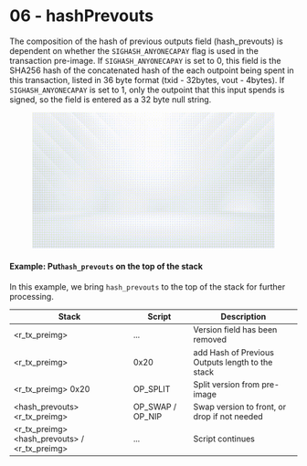 # 06 - hashPrevouts

The composition of the hash of previous outputs field (hash\_prevouts) is dependent on whether the `SIGHASH_ANYONECAPAY` flag is used in the transaction pre-image. If `SIGHASH_ANYONECAPAY` is set to 0, this field is the SHA256 hash of the concatenated hash of the each outpoint being spent in this transaction, listed in 36 byte format (txid - 32bytes, vout - 4bytes). If `SIGHASH_ANYONECAPAY` is set to 1, only the outpoint that this input spends is signed, so the field is entered as a 32 byte null string.

<figure><img src="../.gitbook/assets/BSVA-BitcoinScript_Chapter5-Animation05.gif" alt=""><figcaption></figcaption></figure>

#### Example: Put`hash_prevouts` on the top of the stack

In this example, we bring `hash_prevouts` to the top of the stack for further processing.

| Stack                                                  | Script             | Description                                      |
| ------------------------------------------------------ | ------------------ | ------------------------------------------------ |
| \<r\_tx\_preimg>                                       | ...                | Version field has been removed                   |
| \<r\_tx\_preimg>                                       | 0x20               | add Hash of Previous Outputs length to the stack |
| \<r\_tx\_preimg> 0x20                                  | OP\_SPLIT          | Split version from pre-image                     |
| \<hash\_prevouts> \<r\_tx\_preimg>                     | OP\_SWAP / OP\_NIP | Swap version to front, or drop if not needed     |
| \<r\_tx\_preimg> \<hash\_prevouts> / \<r\_tx\_preimg>  | ...                | Script continues                                 |
